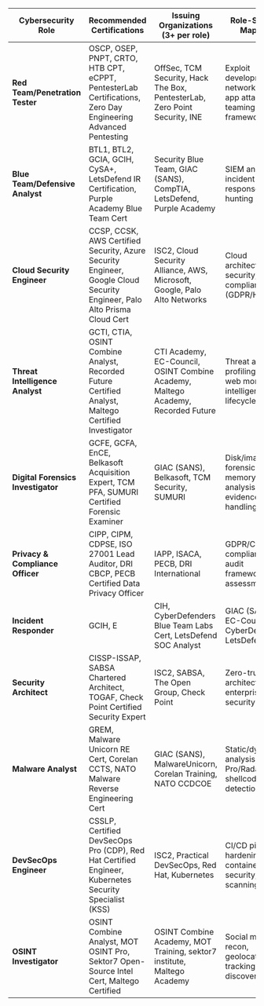 | Cybersecurity Role               | Recommended Certifications                                                                                                     | Issuing Organizations (3+ per role)                                                   | Role-Specific Mapping                                                                 |
|----------------------------------|-----------------------------------------------------------------------------------------------------------------------------|-------------------------------------------------------------------------------------|-------------------------------------------------------------------------------------|
| **Red Team/Penetration Tester**  | OSCP, OSEP, PNPT, CRTO, HTB CPT, eCPPT, PentesterLab Certifications, Zero Day Engineering Advanced Pentesting                | OffSec, TCM Security, Hack The Box, PentesterLab, Zero Point Security, INE         | Exploit development, network/web app attacks, red teaming frameworks                |
| **Blue Team/Defensive Analyst**  | BTL1, BTL2, GCIA, GCIH, CySA+, LetsDefend IR Certification, Purple Academy Blue Team Cert                                  | Security Blue Team, GIAC (SANS), CompTIA, LetsDefend, Purple Academy                | SIEM analysis, incident response, threat hunting                                   |
| **Cloud Security Engineer**      | CCSP, CCSK, AWS Certified Security, Azure Security Engineer, Google Cloud Security Engineer, Palo Alto Prisma Cloud Cert   | ISC2, Cloud Security Alliance, AWS, Microsoft, Google, Palo Alto Networks          | Cloud architecture security, IAM, compliance (GDPR/HIPAA)                         |
| **Threat Intelligence Analyst**  | GCTI, CTIA, OSINT Combine Analyst, Recorded Future Certified Analyst, Maltego Certified Investigator                        | CTI Academy, EC-Council, OSINT Combine Academy, Maltego Academy, Recorded Future  | Threat actor profiling, dark web monitoring, intelligence lifecycle                |
| **Digital Forensics Investigator**| GCFE, GCFA, EnCE, Belkasoft Acquisition Expert, TCM PFA, SUMURI Certified Forensic Examiner                               | GIAC (SANS), Belkasoft, TCM Security, SUMURI                                       | Disk/image forensics, memory analysis, legal evidence handling                     |
| **Privacy & Compliance Officer** | CIPP, CIPM, CDPSE, ISO 27001 Lead Auditor, DRI CBCP, PECB Certified Data Privacy Officer                                 | IAPP, ISACA, PECB, DRI International                                              | GDPR/CCPA compliance, audit frameworks, risk assessments                           |
| **Incident Responder**           | GCIH, E|CIH, CyberDefenders Blue Team Labs Cert, LetsDefend SOC Analyst                                               | GIAC (SANS), EC-Council, CyberDefenders, LetsDefend                               | Malware triage, log analysis, containment strategies                              |
| **Security Architect**           | CISSP-ISSAP, SABSA Chartered Architect, TOGAF, Check Point Certified Security Expert                                     | ISC2, SABSA, The Open Group, Check Point                                         | Zero-trust architecture, enterprise security design                               |
| **Malware Analyst**              | GREM, Malware Unicorn RE Cert, Corelan CCTS, NATO Malware Reverse Engineering Cert                                       | GIAC (SANS), MalwareUnicorn, Corelan Training, NATO CCDCOE                        | Static/dynamic analysis, IDA Pro/Radare2, shellcode detection                     |
| **DevSecOps Engineer**           | CSSLP, Certified DevSecOps Pro (CDP), Red Hat Certified Engineer, Kubernetes Security Specialist (KSS)                    | ISC2, Practical DevSecOps, Red Hat, Kubernetes                                    | CI/CD pipeline hardening, container security, IaC scanning                        |
| **OSINT Investigator**           | OSINT Combine Analyst, MOT OSINT Pro, Sektor7 Open-Source Intel Cert, Maltego Certified                                  | OSINT Combine Academy, MOT Training, sektor7 institute, Maltego Academy           | Social media recon, geolocation tracking, asset discovery                         |
